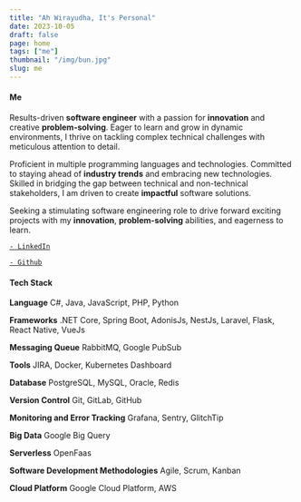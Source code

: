 ```yaml
---
title: "Ah Wirayudha, It's Personal"
date: 2023-10-05
draft: false
page: home
tags: ["me"]
thumbnail: "/img/bun.jpg"
slug: me
---
```


#### Me

Results-driven **software engineer** with a passion for **innovation** and creative **problem-solving**. Eager to learn and grow in dynamic environments, I thrive on tackling complex technical challenges with meticulous attention to detail.

Proficient in multiple programming languages and technologies. Committed to staying ahead of **industry trends** and embracing new technologies. Skilled in bridging the gap between technical and non-technical stakeholders, I am driven to create **impactful** software solutions.

Seeking a stimulating software engineering role to drive forward exciting projects with my **innovation**, **problem-solving** abilities, and eagerness to learn.

[`- LinkedIn`](https://www.linkedin.com/in/aha706)

[`- Github`](https://github.com/AhWirayudha)

#### Tech Stack

**Language**
C#, Java, JavaScript, PHP, Python

**Frameworks**
.NET Core, Spring Boot, AdonisJs, NestJs, Laravel, Flask, React Native, VueJs

**Messaging Queue**
RabbitMQ, Google PubSub

**Tools**
JIRA, Docker, Kubernetes Dashboard

**Database**
PostgreSQL, MySQL, Oracle, Redis

**Version Control**
Git, GitLab, GitHub

**Monitoring and Error Tracking**
Grafana, Sentry, GlitchTip

**Big Data**
Google Big Query

**Serverless**
OpenFaas

**Software Development Methodologies**
Agile, Scrum, Kanban

**Cloud Platform**
Google Cloud Platform, AWS
